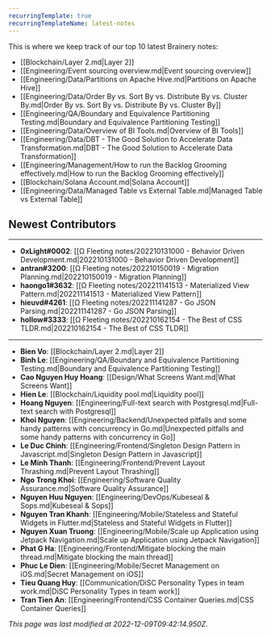 ```yaml
---
recurringTemplate: true
recurringTemplateName: latest-notes
---
```


This is where we keep track of our top 10 latest Brainery notes:

- [[Blockchain/Layer 2.md|Layer 2]]
- [[Engineering/Event sourcing overview.md|Event sourcing overview]]
- [[Engineering/Data/Partitions on Apache Hive.md|Partitions on Apache Hive]]
- [[Engineering/Data/Order By vs. Sort By vs. Distribute By vs. Cluster By.md|Order By vs. Sort By vs. Distribute By vs. Cluster By]]
- [[Engineering/QA/Boundary and Equivalence Partitioning Testing.md|Boundary and Equivalence Partitioning Testing]]
- [[Engineering/Data/Overview of BI Tools.md|Overview of BI Tools]]
- [[Engineering/Data/DBT - The Good Solution to Accelerate Data Transformation.md|DBT - The Good Solution to Accelerate Data Transformation]]
- [[Engineering/Management/How to run the Backlog Grooming effectively.md|How to run the Backlog Grooming effectively]]
- [[Blockchain/Solana Account.md|Solana Account]]
- [[Engineering/Data/Managed Table vs External Table.md|Managed Table vs External Table]]


## Newest Contributors
---
- **0xLight#0002**: [[Ω Fleeting notes/202210131000 - Behavior Driven Development.md|202210131000 - Behavior Driven Development]]
- **antran#3200**: [[Ω Fleeting notes/202210150019 - Migration Planning.md|202210150019 - Migration Planning]]
- **haongo1#3632**: [[Ω Fleeting notes/202211141513 - Materialized View Pattern.md|202211141513 - Materialized View Pattern]]
- **hieuvd#4261**: [[Ω Fleeting notes/202211141287 - Go JSON Parsing.md|202211141287 - Go JSON Parsing]]
- **hollow#3333**: [[Ω Fleeting notes/202210162154 - The Best of CSS TLDR.md|202210162154 - The Best of CSS TLDR]]

---
- **Bien Vo**: [[Blockchain/Layer 2.md|Layer 2]]
- **Binh Le**: [[Engineering/QA/Boundary and Equivalence Partitioning Testing.md|Boundary and Equivalence Partitioning Testing]]
- **Cao Nguyen Huy Hoang**: [[Design/What Screens Want.md|What Screens Want]]
- **Hien Le**: [[Blockchain/Liquidity pool.md|Liquidity pool]]
- **Hoang Nguyen**: [[Engineering/Full-text search with Postgresql.md|Full-text search with Postgresql]]
- **Khoi Nguyen**: [[Engineering/Backend/Unexpected pitfalls and some handy patterns with concurrency in Go.md|Unexpected pitfalls and some handy patterns with concurrency in Go]]
- **Le Duc Chinh**: [[Engineering/Frontend/Singleton Design Pattern in Javascript.md|Singleton Design Pattern in Javascript]]
- **Le Minh Thanh**: [[Engineering/Frontend/Prevent Layout Thrashing.md|Prevent Layout Thrashing]]
- **Ngo Trong Khoi**: [[Engineering/Software Quality Assurance.md|Software Quality Assurance]]
- **Nguyen Huu Nguyen**: [[Engineering/DevOps/Kubeseal & Sops.md|Kubeseal & Sops]]
- **Nguyen Tran Khanh**: [[Engineering/Mobile/Stateless and Stateful Widgets in Flutter.md|Stateless and Stateful Widgets in Flutter]]
- **Nguyen Xuan Truong**: [[Engineering/Mobile/Scale up Application using Jetpack Navigation.md|Scale up Application using Jetpack Navigation]]
- **Phat G Ha**: [[Engineering/Frontend/Mitigate blocking the main thread.md|Mitigate blocking the main thread]]
- **Phuc Le Dien**: [[Engineering/Mobile/Secret Management on iOS.md|Secret Management on iOS]]
- **Tieu Quang Huy**: [[Communication/DiSC Personality Types in team work.md|DiSC Personality Types in team work]]
- **Tran Tien An**: [[Engineering/Frontend/CSS Container Queries.md|CSS Container Queries]]


*This page was last modified at 2022-12-09T09:42:14.950Z*.